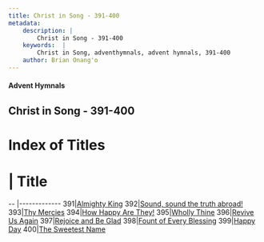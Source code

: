 ```yaml
---
title: Christ in Song - 391-400
metadata:
    description: |
        Christ in Song - 391-400
    keywords:  |
        Christ in Song, adventhymnals, advent hymnals, 391-400
    author: Brian Onang'o
---
```


#### Advent Hymnals
## Christ in Song - 391-400

# Index of Titles
# | Title                        
-- |-------------
391|[Almighty King](/christ-in-song/CIS/301-400/391-400/Almighty-King)
392|[Sound, sound the truth abroad!](/christ-in-song/CIS/301-400/391-400/Sound,-sound-the-truth-abroad!)
393|[Thy Mercies](/christ-in-song/CIS/301-400/391-400/Thy-Mercies)
394|[How Happy Are They!](/christ-in-song/CIS/301-400/391-400/How-Happy-Are-They!)
395|[Wholly Thine](/christ-in-song/CIS/301-400/391-400/Wholly-Thine)
396|[Revive Us Again](/christ-in-song/CIS/301-400/391-400/Revive-Us-Again)
397|[Rejoice and Be Glad](/christ-in-song/CIS/301-400/391-400/Rejoice-and-Be-Glad)
398|[Fount of Every Blessing](/christ-in-song/CIS/301-400/391-400/Fount-of-Every-Blessing)
399|[Happy Day](/christ-in-song/CIS/301-400/391-400/Happy-Day)
400|[The Sweetest Name](/christ-in-song/CIS/301-400/391-400/The-Sweetest-Name)